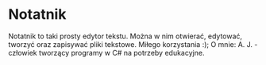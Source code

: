 # Notatnik
Notatnik to taki prosty edytor tekstu. Można w nim otwierać, edytować, tworzyć oraz zapisywać pliki tekstowe. Miłego korzystania :);
O mnie: A. J. - człowiek tworzący programy w C# na potrzeby edukacyjne.
